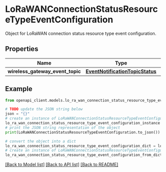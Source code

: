 # LoRaWANConnectionStatusResourceTypeEventConfiguration

Object for LoRaWAN connection status resource type event configuration.

## Properties

Name | Type | Description | Notes
------------ | ------------- | ------------- | -------------
**wireless_gateway_event_topic** | [**EventNotificationTopicStatus**](EventNotificationTopicStatus.md) |  | [optional] 

## Example

```python
from openapi_client.models.lo_ra_wan_connection_status_resource_type_event_configuration import LoRaWANConnectionStatusResourceTypeEventConfiguration

# TODO update the JSON string below
json = "{}"
# create an instance of LoRaWANConnectionStatusResourceTypeEventConfiguration from a JSON string
lo_ra_wan_connection_status_resource_type_event_configuration_instance = LoRaWANConnectionStatusResourceTypeEventConfiguration.from_json(json)
# print the JSON string representation of the object
print(LoRaWANConnectionStatusResourceTypeEventConfiguration.to_json())

# convert the object into a dict
lo_ra_wan_connection_status_resource_type_event_configuration_dict = lo_ra_wan_connection_status_resource_type_event_configuration_instance.to_dict()
# create an instance of LoRaWANConnectionStatusResourceTypeEventConfiguration from a dict
lo_ra_wan_connection_status_resource_type_event_configuration_from_dict = LoRaWANConnectionStatusResourceTypeEventConfiguration.from_dict(lo_ra_wan_connection_status_resource_type_event_configuration_dict)
```
[[Back to Model list]](../README.md#documentation-for-models) [[Back to API list]](../README.md#documentation-for-api-endpoints) [[Back to README]](../README.md)


